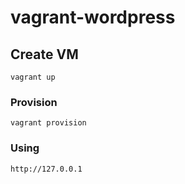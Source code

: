 # vagrant-wordpress

## Create VM

```shell
vagrant up
```

### Provision

```shell
vagrant provision
```

### Using
```shell
http://127.0.0.1
```